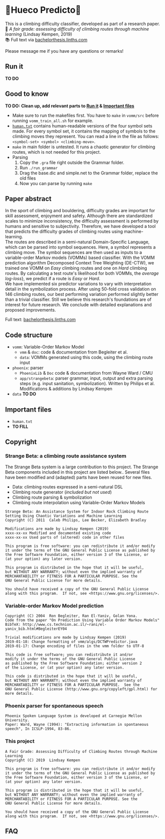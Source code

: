 # :mount_fuji:Hueco Predicto:crystal_ball:

This is a climbing difficulty classifier, developed as part of a research paper.  
:page_facing_up: _A fair grade: assessing difficulty of climbing routes through machine learning_ (Lindsay Kempen, 2019)  
:books: Full text via [bachelorthesis.linths.com](http://bachelorthesis.linths.com)

Please message me if you have any questions or remarks!

## Run it
**TO DO**

## Good to know

**TO DO: Clean up, add relevant parts to [Run it](#Run-it) & [Important files](#Important-files)**
- Make sure to run the makefiles first. You have to `make` in `vomm/src` before running `vomm_train_all.sh` for example.
- [`human.txt`](phoenix/app/strangebeta/human.txt) contains human-readable versions of the four symbol sets made. For every symbol set, it contains the mapping of symbols to the climbing moves they represent. You can read a line in the file as follows: `<symbol-set> <symbol> <climbing-move>`.
- `make` in main folder is untested. It runs a chaotic generator for climbing routes, which is not needed for this project.
- Parsing
    1. Copy the `.gra` file right outside the Grammar folder.
    2. Run `./run_grammar`
    3. Drag the base.dic and simple.net to the Grammar folder, replace the old files
    4. Now you can parse by running `make`

## Paper abstract

In the sport of climbing and bouldering, difficulty grades are important for skill assessment, enjoyment and safety. Although there are standardized scales to minimize inconsistency, the difficulty assessment is performed by humans and sensitive to subjectivity. Therefore, we have developed a tool that predicts the difficulty grades of climbing routes using machine-learning.  
The routes are described in a semi-natural Domain-Specific Language, which can be parsed into symbol sequences. Here, a symbol represents a climbing move. The symbol sequences are then used as inputs to a variable-order Markov models (VOMMs) based classifier. With the VOMM prediction algorithm Decomposed Context Tree Weighting (DE-CTW), we trained one VOMM on _Easy_ climbing routes and one on _Hard_ climbing routes. By calculating a test route's likelihood for both VOMMs, the _average log-loss_}, we predict if a route is _Easy_ or _Hard_.  
We have implemented six predictor variations to vary with interpretation detail in the symbolization process. After using 50-fold cross validation on 146 climbing routes, our best performing variation performed slightly better than a trivial classifier. Still we believe this research's foundations are of interest for future research. We conclude with detailed explanations and proposed improvements.

Full text: [bachelorthesis.linths.com](http://bachelorthesis.linths.com)

## Code structure

- `vomm`: Variable-Order Markov Model
  - `vmm` & `doc`: code & documentation from Begleiter et al.
  - `data`: VOMMs generated using this code, using the climbing route input
- `phoenix`: parser
  - `PhoenixLib` & `Doc` code & documentation from Wayne Ward / CMU
  - `app/strangebeta`: parser grammar, input, output and extra parsing steps (e.g. input sanitation, symbolization). Written by Philips et al. Modifications & additions by Lindsay Kempen
- `data`
**TO DO**

## Important files

- `human.txt`
- **TO FILL**

## Copyright

### Strange Beta: a climbing route assistance system

The Strange Beta system is a large contribution to this project. The Strange Beta components included in this project are listed below.. Several files have been modified and (adapted) parts have been reused for new files.

- Data: climbing routes expressed in a semi-natural DSL
- Climbing route generator (_included but not used_)
- Climbing route parsing & symbolization
- Climbing route interpolation using Variable-Order Markov Models

```
Strange Beta: An Assistance System for Indoor Rock Climbing Route Setting Using Chaotic Variations and Machine Learning
Copyright (C) 2011  Caleb Philips, Lee Becker, Elizabeth Bradley

Modifications are made by Lindsay Kempen (2019)
xxxx-xx-xx Modified and documented existing code
xxxx-xx-xx Used parts of (altered) code in other files

This program is free software: you can redistribute it and/or modify
it under the terms of the GNU General Public License as published by
the Free Software Foundation, either version 3 of the License, or
(at your option) any later version.

This program is distributed in the hope that it will be useful,
but WITHOUT ANY WARRANTY; without even the implied warranty of
MERCHANTABILITY or FITNESS FOR A PARTICULAR PURPOSE. See the
GNU General Public License for more details.

You should have received a copy of the GNU General Public License
along with this program.  If not, see <https://www.gnu.org/licenses/>.
```

### Variable-order Markov Model prediction

```
Copyright (C) 2004  Ron Begleiter, Ran El-Yaniv, Golan Yona.  
Code from the paper "On Prediction Using Variable Order Markov Models"  
BibTeX: http://www.cs.technion.ac.il/~rani/el-yaniv_bib.html#BegleiterEY04

Trivial modifications are made by Lindsay Kempen (2019)  
2019-01-18: Change formatting of vmm/algs/DCTWPredictor.java  
2019-01-17: Change encoding of files in the vmm folder to UTF-8

This code is free software; you can redistribute it and/or
modify it under the terms of the GNU General Public License
as published by the Free Software Foundation; either version 2
of the License, or (at your option) any later version.

This code is distributed in the hope that it will be useful,
but WITHOUT ANY WARRANTY; without even the implied warranty of
MERCHANTABILITY or FITNESS FOR A PARTICULAR PURPOSE.  See the
GNU General Public License (http://www.gnu.org/copyleft/gpl.html) for more details.
```

### Phoenix parser for spontaneous speech

```
Phoenix Spoken Language System is developed at Carnegie Mellon University.  
Paper: Ward, Wayne (1994): "Extracting information in spontaneous speech", In ICSLP-1994, 83-86.
```

### This project

```
A Fair Grade: Assessing Difficulty of Climbing Routes through Machine Learning  
Copyright (C) 2019  Lindsay Kempen

This program is free software: you can redistribute it and/or modify
it under the terms of the GNU General Public License as published by
the Free Software Foundation, either version 3 of the License, or
(at your option) any later version.

This program is distributed in the hope that it will be useful,
but WITHOUT ANY WARRANTY; without even the implied warranty of
MERCHANTABILITY or FITNESS FOR A PARTICULAR PURPOSE. See the
GNU General Public License for more details.

You should have received a copy of the GNU General Public License
along with this program.  If not, see <https://www.gnu.org/licenses/>.
```


## FAQ
